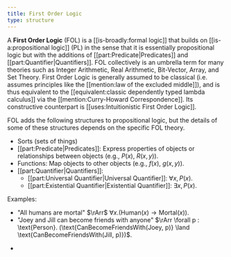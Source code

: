 ```yaml
---
title: First Order Logic
type: structure
---
```


A **First Order Logic** (FOL) is a [[is-broadly:formal logic]] that builds on [[is-a:propositional logic]] (PL) in the sense that it is essentially propositional logic but with the additions of [[part:Predicate|Predicates]] and [[part:Quantifier|Quantifiers]]. FOL collectively is an umbrella term for many theories such as Integer Arithmetic, Real Arithmetic, Bit-Vector, Array, and Set Theory. First Order Logic is generally assumed to be classical (i.e. assumes principles like the [[mention:law of the excluded middle]]), and is thus equivalent to the [[equivalent:classic dependently typed lambda calculus]] via the [[mention:Curry-Howard Correspondence]]. Its constructive counterpart is [[uses:Intuitionistic First Order Logic]].

FOL adds the following structures to propositional logic, but the details of some of these structures depends on the specific FOL theory.
 - Sorts (sets of things)
 - [[part:Predicate|Predicates]]: Express properties of objects or relationships between objects (e.g., $P(x)$, $R(x, y)$).
 - Functions: Map objects to other objects (e.g., $f(x)$, $g(x, y)$).
 - [[part:Quantifier|Quantifiers]]:
    - [[part:Universal Quantifier|Universal Quantifier]]: $\forall x, P(x)$.
    - [[part:Existential Quantifier|Existential Quantifier]]: $\exists x, P(x)$.

Examples:
 - "All humans are mortal" $\rArr$ $\forall x. (\text{Human}(x) \rightarrow \text{Mortal}(x))$.
 - "Joey and Jill can become friends with anyone" $\rArr \forall p : \text{Person}. (\text{CanBecomeFriendsWith(Joey, p)} \land \text{CanBecomeFriendsWith(Jill, p)})$.
*   


